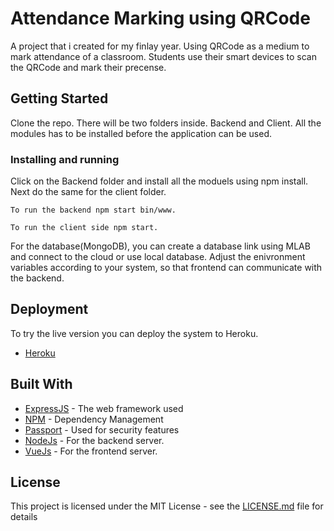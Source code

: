 # Attendance Marking using QRCode

A project that i created for my finlay year. Using QRCode as a medium to mark attendance of a classroom. Students use their smart devices to scan the QRCode and mark their precense.

## Getting Started

Clone the repo.
There will be two folders inside. Backend and Client.
All the modules has to be installed before the application can be used.

### Installing and running

Click on the Backend folder and install all the moduels using npm install.
Next do the same for the client folder.
`````````````````````````````````````
To run the backend npm start bin/www.
`````````````````````````````````````
`````````````````````````````````````
To run the client side npm start.
`````````````````````````````````````

For the database(MongoDB), you can create a database link using MLAB and connect to the cloud or use local database.
Adjust the enivronment variables according to your system, so that frontend can communicate with the backend.


## Deployment

To try the live version you can deploy the system to Heroku. 
* [Heroku](https://www.heroku.com)

## Built With

* [ExpressJS](https://expressjs.com/) - The web framework used
* [NPM](https://www.npmjs.com/) - Dependency Management
* [Passport](http://www.passportjs.org/) - Used for security features
* [NodeJs](https://nodejs.org/en/) - For the backend server.
* [VueJs](http://wwhttps://vuejs.org/) - For the frontend server.

## License

This project is licensed under the MIT License - see the [LICENSE.md](LICENSE.md) file for details
